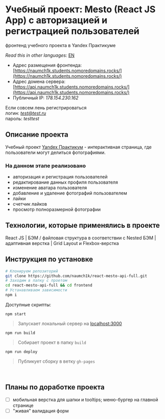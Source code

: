 # Учебный проект: Mesto (React JS App) с авторизацией и регистрацией пользователей

фронтенд учебного проекта в Yandex Практикуме

*Read this in other languages:* [EN](https://github.com/naumch1k/react-mesto-api-full/blob/main/frontend/README.md)

* Адрес размещения фронтенда: [https://naumch1k.students.nomoredomains.rocks/](https://naumch1k.students.nomoredomains.rocks/)
* Адрес домена сервера: [https://api.naumch1k.students.nomoredomains.rocks/](https://api.naumch1k.students.nomoredomains.rocks/)
* Публичный IP: *178.154.230.162*

Если совсем лень регистрироваться  
логин: *test@test.ru*  
пароль: *testtest*

## Описание проекта
Учебный проект [Yandex Практикум](https://praktikum.yandex.ru/web/ "Курс Веб-разработчик") - интерактивная страница, где пользователи могут делиться фотографиями.

### На данном этапе реализовано
* авторизация и регистрация пользователей
* редактирование данных профиля пользователя
* изменение аватара пользователя
* добавление и удаление фотографий пользователем
* лайки
* счетчик лайков
* просмотр полноразмерной фотографии

## Технологии, которые применялись в проекте
React JS | БЭМ / файловая структура в соответствии с Nested БЭМ | адаптивная верстка | Grid Layout и Flexbox-верстка

## Инструкция по установке

```bash
# Клонируем репозиторий
git clone https://github.com/naumch1k/react-mesto-api-full.git
# Заходим в папку с проетом
cd react-mesto-api-full && cd frontend
# Устанавливаем зависимости
npm i
```
Доступные скрипты:

`npm start`

> Запускает локальный сервер на [localhost:3000](http://localhost:3000)

`npm run build`

> Собирает проект в папку `build`

`npm run deploy`

> Публикует сборку в ветку `gh-pages`

<br>

## Планы по доработке проекта
- [ ] мобильная верстка для шапки и tooltips; меню-бургер на главной странице
- [ ] "живая" валидация форм